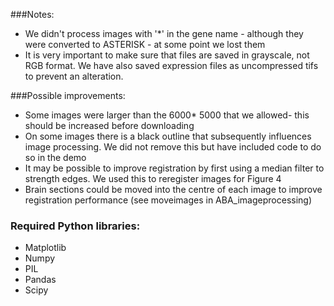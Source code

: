 ###Notes:
- We didn't process images with '*' in the gene name - although they were converted to ASTERISK - at some point we lost them
- It is very important to make sure that files are saved in grayscale, not RGB format. We have also saved expression files as uncompressed tifs to prevent an alteration.

###Possible improvements:
- Some images were larger than the 6000* 5000 that we allowed- this should be increased before downloading
- On some images there is a black outline that subsequently influences image processing. We did not remove this but have included code to do so in the demo
- It may be possible to improve registration by first using a median filter to strength edges. We used this to reregister images for Figure 4
- Brain sections could be moved into the centre of each image to improve registration performance (see moveimages in ABA_imageprocessing)

### Required Python libraries:
- Matplotlib
- Numpy
- PIL
- Pandas
- Scipy